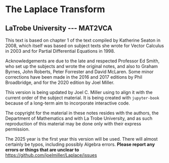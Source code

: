 # The Laplace Transform

## LaTrobe University --- MAT2VCA

This text is based on chapter 1 of the text compiled by Katherine Seaton in 2008, which itself was based on subject texts she wrote for
Vector Calculus in 2003 and for Partial Differential Equations in 1998.

Acknowledgements are due to the late and respected Professor Ed Smith, who set up the subjects and wrote the original notes, and also to Graham Byrnes, John Roberts, Peter Forrester and David McLaren. Some minor corrections have been made in the 2016 and 2017 editions by Phil Broadbridge, and for the 2020
edition by Joel Miller.

This version is being updated by Joel C. Miller using to align it with the current order of the subject material.  It is being created with `jupyter-book` because of a long-term aim to incorporate interactive code.

The copyright for the material in these notes resides with the authors, the Department of Mathematics and with La Trobe University, and as such reproduction of this material may be done only with their express permission. 


The 2025 year is the first year this version will be used.  There will almost certainly be typos, including possibly Algebra errors.  **Please report any errors or things that are unclear to**
https://github.com/joelmiller/Laplace/issues